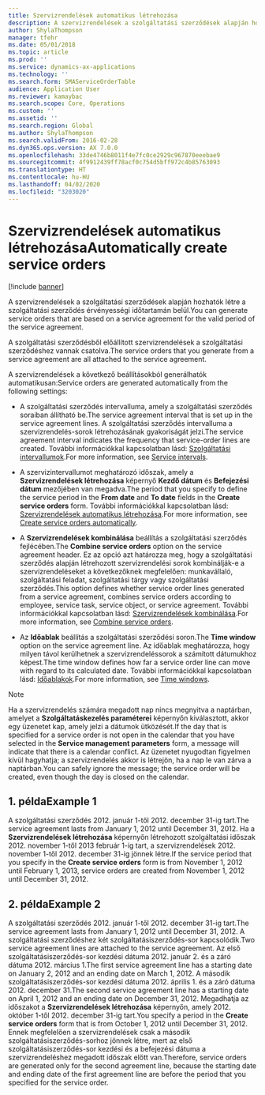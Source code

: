 ```yaml
---
title: Szervizrendelések automatikus létrehozása
description: A szervizrendelések a szolgáltatási szerződések alapján hozhatók létre a szolgáltatási szerződés érvényességi időtartamán belül.
author: ShylaThompson
manager: tfehr
ms.date: 05/01/2018
ms.topic: article
ms.prod: ''
ms.service: dynamics-ax-applications
ms.technology: ''
ms.search.form: SMAServiceOrderTable
audience: Application User
ms.reviewer: kamaybac
ms.search.scope: Core, Operations
ms.custom: ''
ms.assetid: ''
ms.search.region: Global
ms.author: ShylaThompson
ms.search.validFrom: 2016-02-28
ms.dyn365.ops.version: AX 7.0.0
ms.openlocfilehash: 33de4746b8011f4e7fc0ce2929c967870eeebae9
ms.sourcegitcommit: 4f9912439ff78acf0c754d5bff972c4b85763093
ms.translationtype: HT
ms.contentlocale: hu-HU
ms.lasthandoff: 04/02/2020
ms.locfileid: "3203020"
---
```

# <a name="automatically-create-service-orders"></a><span data-ttu-id="955c4-103">Szervizrendelések automatikus létrehozása</span><span class="sxs-lookup"><span data-stu-id="955c4-103">Automatically create service orders</span></span> 

[!include [banner](../includes/banner.md)]


<span data-ttu-id="955c4-104">A szervizrendelések a szolgáltatási szerződések alapján hozhatók létre a szolgáltatási szerződés érvényességi időtartamán belül.</span><span class="sxs-lookup"><span data-stu-id="955c4-104">You can generate service orders that are based on a service agreement for the valid period of the service agreement.</span></span>

<span data-ttu-id="955c4-105">A szolgáltatási szerződésből előállított szervizrendelések a szolgáltatási szerződéshez vannak csatolva.</span><span class="sxs-lookup"><span data-stu-id="955c4-105">The service orders that you generate from a service agreement are all attached to the service agreement.</span></span>

<span data-ttu-id="955c4-106">A szervizrendelések a következő beállításokból generálhatók automatikusan:</span><span class="sxs-lookup"><span data-stu-id="955c4-106">Service orders are generated automatically from the following settings:</span></span>

  - <span data-ttu-id="955c4-107">A szolgáltatási szerződés intervalluma, amely a szolgáltatási szerződés soraiban állítható be.</span><span class="sxs-lookup"><span data-stu-id="955c4-107">The service agreement interval that is set up in the service agreement lines.</span></span> <span data-ttu-id="955c4-108">A szolgáltatási szerződés intervalluma a szervizrendelés-sorok létrehozásának gyakoriságát jelzi.</span><span class="sxs-lookup"><span data-stu-id="955c4-108">The service agreement interval indicates the frequency that service-order lines are created.</span></span> <span data-ttu-id="955c4-109">További információkkal kapcsolatban lásd: [Szolgáltatási intervallumok](service-intervals.md).</span><span class="sxs-lookup"><span data-stu-id="955c4-109">For more information, see [Service intervals](service-intervals.md).</span></span>

  - <span data-ttu-id="955c4-110">A szervizintervallumot meghatározó időszak, amely a **Szervizrendelések létrehozása** képernyő **Kezdő dátum** és **Befejezési dátum** mezőjében van megadva.</span><span class="sxs-lookup"><span data-stu-id="955c4-110">The period that you specify to define the service period in the **From date** and **To date** fields in the **Create service orders** form.</span></span> <span data-ttu-id="955c4-111">További információkkal kapcsolatban lásd: [Szervizrendelések automatikus létrehozása](create-service-orders-automatically.md).</span><span class="sxs-lookup"><span data-stu-id="955c4-111">For more information, see [Create service orders automatically](create-service-orders-automatically.md).</span></span>

  - <span data-ttu-id="955c4-112">A **Szervizrendelések kombinálása** beállítás a szolgáltatási szerződés fejlécében.</span><span class="sxs-lookup"><span data-stu-id="955c4-112">The **Combine service orders** option on the service agreement header.</span></span> <span data-ttu-id="955c4-113">Ez az opció azt határozza meg, hogy a szolgáltatási szerződés alapján létrehozott szervizrendelési sorok kombinálják-e a szervizrendeléseket a következőknek megfelelően: munkavállaló, szolgáltatási feladat, szolgáltatási tárgy vagy szolgáltatási szerződés.</span><span class="sxs-lookup"><span data-stu-id="955c4-113">This option defines whether service order lines generated from a service agreement, combines service orders according to employee, service task, service object, or service agreement.</span></span> <span data-ttu-id="955c4-114">További információkkal kapcsolatban lásd: [Szervizrendelések kombinálása](combine-service-orders.md).</span><span class="sxs-lookup"><span data-stu-id="955c4-114">For more information, see [Combine service orders](combine-service-orders.md).</span></span>

  - <span data-ttu-id="955c4-115">Az **Időablak** beállítás a szolgáltatási szerződési soron.</span><span class="sxs-lookup"><span data-stu-id="955c4-115">The **Time window** option on the service agreement line.</span></span> <span data-ttu-id="955c4-116">Az időablak meghatározza, hogy milyen távol kerülhetnek a szervizrendeléssorok a számított dátumukhoz képest.</span><span class="sxs-lookup"><span data-stu-id="955c4-116">The time window defines how far a service order line can move with regard to its calculated date.</span></span> <span data-ttu-id="955c4-117">További információkkal kapcsolatban lásd: [Időablakok](time-windows.md).</span><span class="sxs-lookup"><span data-stu-id="955c4-117">For more information, see [Time windows](time-windows.md).</span></span>


> [!NOTE]
> <P><span data-ttu-id="955c4-118">Ha a szervizrendelés számára megadott nap nincs megnyitva a naptárban, amelyet a <STRONG>Szolgáltatáskezelés paraméterei</STRONG> képernyőn kiválasztott, akkor egy üzenetet kap, amely jelzi a dátumok ütközését.</span><span class="sxs-lookup"><span data-stu-id="955c4-118">If the day that is specified for a service order is not open in the calendar that you have selected in the <STRONG>Service management parameters</STRONG> form, a message will indicate that there is a calendar conflict.</span></span> <span data-ttu-id="955c4-119">Az üzenetet nyugodtan figyelmen kívül hagyhatja; a szervizrendelés akkor is létrejön, ha a nap le van zárva a naptárban.</span><span class="sxs-lookup"><span data-stu-id="955c4-119">You can safely ignore the message; the service order will be created, even though the day is closed on the calendar.</span></span></P>

## <a name="example-1"></a><span data-ttu-id="955c4-120">1. példa</span><span class="sxs-lookup"><span data-stu-id="955c4-120">Example 1</span></span>

<span data-ttu-id="955c4-121">A szolgáltatási szerződés 2012. január 1-től 2012. december 31-ig tart.</span><span class="sxs-lookup"><span data-stu-id="955c4-121">The service agreement lasts from January 1, 2012 until December 31, 2012.</span></span> <span data-ttu-id="955c4-122">Ha a **Szervizrendelések létrehozása** képernyőn létrehozott szolgáltatási időszak 2012. november 1-től 2013 február 1-ig tart, a szervizrendelések 2012. november 1-től 2012. december 31-ig jönnek létre.</span><span class="sxs-lookup"><span data-stu-id="955c4-122">If the service period that you specify in the **Create service orders** form is from November 1, 2012 until February 1, 2013, service orders are created from November 1, 2012 until December 31, 2012.</span></span>

## <a name="example-2"></a><span data-ttu-id="955c4-123">2. példa</span><span class="sxs-lookup"><span data-stu-id="955c4-123">Example 2</span></span>

<span data-ttu-id="955c4-124">A szolgáltatási szerződés 2012. január 1-től 2012. december 31-ig tart.</span><span class="sxs-lookup"><span data-stu-id="955c4-124">The service agreement lasts from January 1, 2012 until December 31, 2012.</span></span> <span data-ttu-id="955c4-125">A szolgáltatási szerződéshez két szolgáltatásiszerződés-sor kapcsolódik.</span><span class="sxs-lookup"><span data-stu-id="955c4-125">Two service agreement lines are attached to the service agreement.</span></span> <span data-ttu-id="955c4-126">Az első szolgáltatásiszerződés-sor kezdési dátuma 2012. január 2. és a záró dátuma 2012. március 1.</span><span class="sxs-lookup"><span data-stu-id="955c4-126">The first service agreement line has a starting date on January 2, 2012 and an ending date on March 1, 2012.</span></span> <span data-ttu-id="955c4-127">A második szolgáltatásiszerződés-sor kezdési dátuma 2012. április 1. és a záró dátuma 2012. december 31.</span><span class="sxs-lookup"><span data-stu-id="955c4-127">The second service agreement line has a starting date on April 1, 2012 and an ending date on December 31, 2012.</span></span> <span data-ttu-id="955c4-128">Megadhatja az időszakot a **Szervizrendelések létrehozása** képernyőn, amely 2012. október 1-től 2012. december 31-ig tart.</span><span class="sxs-lookup"><span data-stu-id="955c4-128">You specify a period in the **Create service orders** form that is from October 1, 2012 until December 31, 2012.</span></span> <span data-ttu-id="955c4-129">Ennek megfelelően a szervizrendelések csak a második szolgáltatásiszerződés-sorhoz jönnek létre, mert az első szolgáltatásiszerződés-sor kezdési és a befejezési dátuma a szervizrendeléshez megadott időszak előtt van.</span><span class="sxs-lookup"><span data-stu-id="955c4-129">Therefore, service orders are generated only for the second agreement line, because the starting date and ending date of the first agreement line are before the period that you specified for the service order.</span></span>

  


